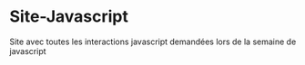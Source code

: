 # Site-Javascript
Site avec toutes les interactions javascript demandées lors de la semaine de javascript
